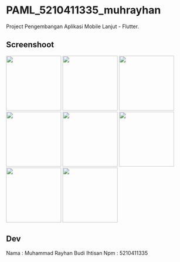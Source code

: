 # PAML_5210411335_muhrayhan

Project Pengembangan Aplikasi Mobile Lanjut - Flutter.

## Screenshoot

<img src="https://github.com/user-attachments/assets/43355926-b196-44cc-b1ae-63a018e27f40" width="150"/>
<img src="https://github.com/user-attachments/assets/2d347cb9-a278-4739-afeb-d084323f9556" width="150"/>
<img src="https://github.com/user-attachments/assets/3fae95fc-327e-4187-892f-2190b63f3deb" width="150"/>
<img src="https://github.com/user-attachments/assets/e96dedd0-07a5-4b72-8da8-3a31c3ffbe09" width="150"/>
<img src="https://github.com/user-attachments/assets/b2015325-8267-4864-8e04-56e22c9e4745" width="150"/>
<img src="https://github.com/user-attachments/assets/207cb2d7-b4b7-4446-be0e-8d663cf37158" width="150"/>
<img src="https://github.com/user-attachments/assets/bbf1b87b-246c-4636-a562-cd77cc8ea301" width="150"/>
<img src="https://github.com/user-attachments/assets/2fff7898-690a-4dca-8036-93cdc4518fa1" width="150"/>

## Dev

Nama : Muhammad Rayhan Budi Ihtisan
Npm : 5210411335
